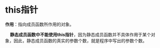  # this指针

 **作用**：指向成员函数所作用的对象。

&nbsp;&nbsp;&nbsp;&nbsp;**静态成员函数中不能使用this指针**，因为静态成员函数并不具体作用于某个对象，因此，静态成员函数的真实的参数个数，就是程序中写出的参数个数。